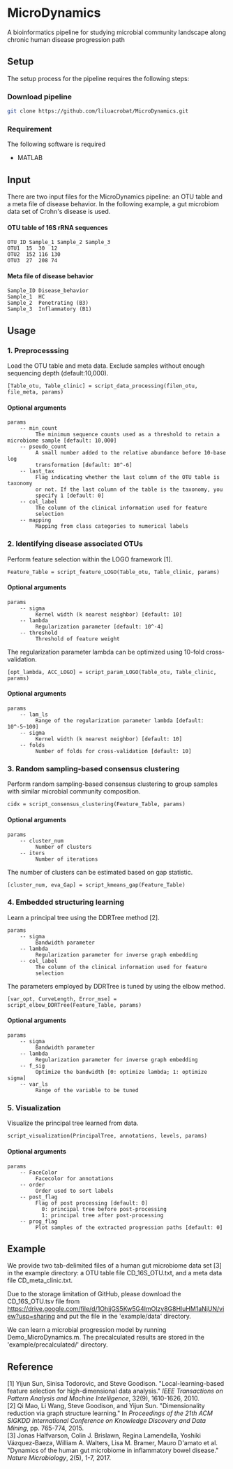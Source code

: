 # MicroDynamics
A bioinformatics pipeline for studying microbial community landscape along chronic human disease progression path

## Setup
The setup process for the pipeline requires the following steps:
### Download pipeline
```bash
git clone https://github.com/liluacrobat/MicroDynamics.git
```

### Requirement
The following software is required
* MATLAB

## Input
There are two input files for the MicroDynamics pipeline: an OTU table and a meta file of disease behavior. In the following example, a gut microbiom data set of Crohn's disease is used. 
#### OTU table of 16S rRNA sequences
```
OTU_ID Sample_1 Sample_2 Sample_3
OTU1  15  30  12
OTU2  152 116 130
OTU3  27  208 74
```
#### Meta file of disease behavior
```
Sample_ID Disease_behavior
Sample_1  HC
Sample_2  Penetrating (B3)
Sample_3  Inflammatory (B1)
```

## Usage
### 1. Preprocesssing
Load the OTU table and meta data. Exclude samples without enough sequencing depth (default:10,000). 
```
[Table_otu, Table_clinic] = script_data_processing(filen_otu, file_meta, params)
```
#### Optional arguments  
```
params       
    -- min_count
         The minimum sequence counts used as a threshold to retain a microbiome sample [default: 10,000]
    -- pseudo_count
         A small number added to the relative abundance before 10-base log
         transformation [default: 10^-6]
    -- last_tax
         Flag indicating whether the last column of the OTU table is taxonomy
         or not. If the last column of the table is the taxonomy, you
         specify 1 [default: 0]
    -- col_label
         The column of the clinical information used for feature
         selection
    -- mapping
         Mapping from class categories to numerical labels
```

### 2. Identifying disease associated OTUs
Perform feature selection within the LOGO framework [1].
```
Feature_Table = script_feature_LOGO(Table_otu, Table_clinic, params)
```
#### Optional arguments 
```
params  
    -- sigma
         Kernel width (k nearest neighbor) [default: 10]
    -- lambda
         Regularization parameter [default: 10^-4]
    -- threshold
         Threshold of feature weight
```
The regularization parameter lambda can be optimized using 10-fold cross-validation.
```
[opt_lambda, ACC_LOGO] = script_param_LOGO(Table_otu, Table_clinic, params)
```
#### Optional arguments
```
params       
    -- lam_ls
         Range of the regularization parameter lambda [default: 10^-5~100]
    -- sigma
         Kernel width (k nearest neighbor) [default: 10]
    -- folds
         Number of folds for cross-validation [default: 10]
```

### 3. Random sampling-based consensus clustering
Perform random sampling-based consensus clustering to group samples with similar microbial community composition.
```
cidx = script_consensus_clustering(Feature_Table, params)
```
#### Optional arguments
```
params        
    -- cluster_num  
         Number of clusters
    -- iters        
         Number of iterations
```
The number of clusters can be estimated based on gap statistic.
```
[cluster_num, eva_Gap] = script_kmeans_gap(Feature_Table)
```

### 4. Embedded structuring learning
Learn a principal tree using the DDRTree method [2].
```
params    
    -- sigma
         Bandwidth parameter
    -- lambda
         Regularization parameter for inverse graph embedding
    -- col_label
         The column of the clinical information used for feature
         selection
```
The parameters employed by DDRTree is tuned by using the elbow method.
```
[var_opt, CurveLength, Error_mse] = script_elbow_DDRTree(Feature_Table, params)
```
#### Optional arguments
```
params      
    -- sigma
         Bandwidth parameter
    -- lambda
         Regularization parameter for inverse graph embedding
    -- f_sig
         Optimize the bandwidth [0: optimize lambda; 1: optimize sigma]
    -- var_ls
         Range of the variable to be tuned
```

### 5. Visualization
Visualize the principal tree learned from data.
```
script_visualization(PrincipalTree, annotations, levels, params)
```
#### Optional arguments
```
params        
    -- FaceColor
         Facecolor for annotations
    -- order
         Order used to sort labels
    -- post_flag
         Flag of post processing [default: 0]
           0: principal tree before post-processing
           1: principal tree after post-processing
    -- prog_flag
         Plot samples of the extracted progression paths [default: 0]
```

## Example
We provide two tab-delimited files of a human gut microbiome data set [3] in the example directory: a OTU table file CD_16S_OTU.txt, and a meta data file CD_meta_clinic.txt. 

Due to the storage limitation of GitHub, please download the CD_16S_OTU.tsv file from https://drive.google.com/file/d/1OhjjGS5Kw5G4ImOlzy8G8HluHM1aNjUN/view?usp=sharing and put the file in the 'example/data' directory. 

We can learn a microbial progression model by running Demo_MicroDynamics.m. The precalculated results are stored in the 'example/precalculated/' directory. 

## Reference
[1] Yijun Sun, Sinisa Todorovic, and Steve Goodison. "Local-learning-based feature selection for high-dimensional data analysis." *IEEE Transactions on Pattern Analysis and Machine Intelligence*, 32(9), 1610-1626, 2010.  
[2] Qi Mao, Li Wang, Steve Goodison, and Yijun Sun. "Dimensionality reduction via graph structure learning." In *Proceedings of the 21th ACM SIGKDD International Conference on Knowledge Discovery and Data Mining*, pp. 765-774, 2015.  
[3] Jonas Halfvarson, Colin J. Brislawn, Regina Lamendella, Yoshiki Vázquez-Baeza, William A. Walters, Lisa M. Bramer, Mauro D'amato et al. "Dynamics of the human gut microbiome in inflammatory bowel disease." *Nature Microbiology*, 2(5), 1-7, 2017.  

